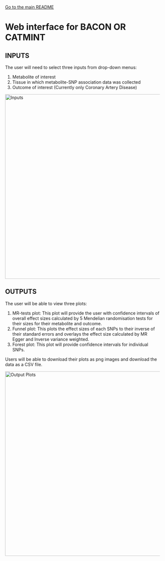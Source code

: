 
[Go to the main README](https://github.com/NCBI-Hackathons/metaboliteassoc/blob/master/README.md)

# Web interface for BACON OR CATMINT

## INPUTS
The user will need to select three inputs from drop-down menus:
  1. Metabolite of interest
  2. Tissue in which metabolite-SNP association data was collected
  3. Outcome of interest (Currently only Coronary Artery Disease)
  <img src="https://github.com/NCBI-Hackathons/metaboliteassoc/blob/master/ShinyApp/Images/Inputs_UI.png" alt="Inputs" width="600">

## OUTPUTS
The user will be able to view three plots:
  1. MR-tests plot: This plot will provide the user with confidence intervals of overall effect sizes calculated by 5 Mendelian randomisation tests for their sizes for their metabolite and outcome.
  2. Funnel plot: This plots the effect sizes of each SNPs to their inverse of their standard errors and overlays the effect size calculated by MR Egger and Inverse variance weighted.
  3. Forest plot: This plot will provide confidence intervals for individual SNPs.

Users will be able to download their plots as png images and download the data as a CSV file. 

  <img src="https://github.com/NCBI-Hackathons/metaboliteassoc/blob/master/ShinyApp/Images/OutputPlots_UI_Annotated.png" alt="Output Plots" width="600">
  
  
  
